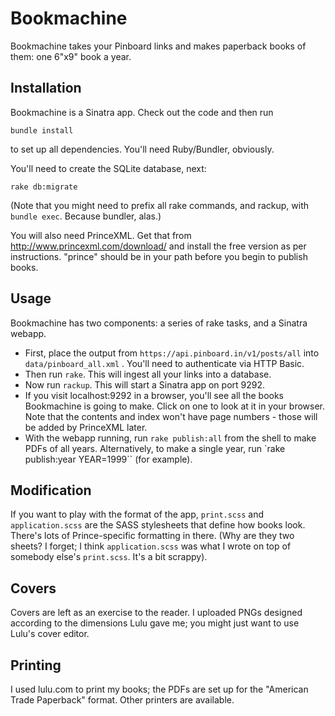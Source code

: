 Bookmachine
===========

Bookmachine takes your Pinboard links and makes paperback books of them: one
6"x9" book a year.

Installation
------------

Bookmachine is a Sinatra app. Check out the code and then run

    bundle install

to set up all dependencies. You'll need Ruby/Bundler, obviously.

You'll need to create the SQLite database, next:

    rake db:migrate

(Note that you might need to prefix all rake commands, and rackup, with `bundle
exec`. Because bundler, alas.)

You will also need PrinceXML. Get that from http://www.princexml.com/download/ and install
the free version as per instructions. "prince" should be in your path before
you begin to publish books.

Usage
-----

Bookmachine has two components: a series of rake tasks, and a Sinatra webapp.

* First, place the output from `https://api.pinboard.in/v1/posts/all` into
  `data/pinboard_all.xml` . You'll need to authenticate via HTTP Basic.
* Then run `rake`. This will ingest all your links into a database.
* Now run `rackup`. This will start a Sinatra app on port 9292.
* If you visit localhost:9292 in a browser, you'll see all the books
  Bookmachine is going to make. Click on one to look at it in your browser.
  Note that the contents and index won't have page numbers - those will be
  added by PrinceXML later.
* With the webapp running, run `rake publish:all` from the shell to make PDFs
  of all years. Alternatively, to make a single year, run `rake publish:year
  YEAR=1999`` (for example).

Modification
------------

If you want to play with the format of the app, `print.scss` and `application.scss`
are the SASS stylesheets that define how books look. There's lots of
Prince-specific formatting in there. (Why are they two sheets? I forget;
I think `application.scss` was what I wrote on top of somebody else's `print.scss`.
It's a bit scrappy).

Covers
------

Covers are left as an exercise to the reader. I uploaded PNGs designed
according to the dimensions Lulu gave me; you might just want to use Lulu's
cover editor.

Printing
--------

I used lulu.com to print my books; the PDFs are set up for the "American Trade
Paperback" format. Other printers are available.
